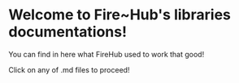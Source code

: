 # Welcome to Fire~Hub's libraries documentations!
You can find in here what FireHub used to work that good!

Click on any of .md files to proceed!
